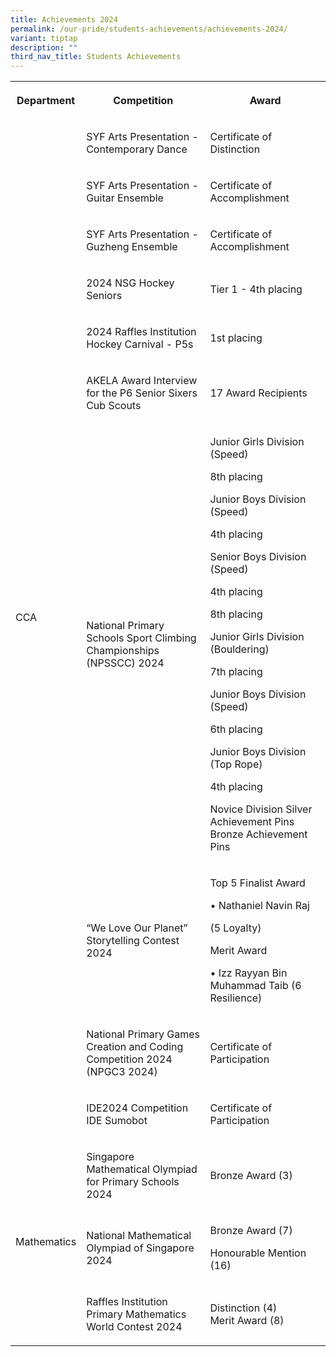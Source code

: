 ```yaml
---
title: Achievements 2024
permalink: /our-pride/students-achievements/achievements-2024/
variant: tiptap
description: ""
third_nav_title: Students Achievements
---
```

<table style="minWidth: 75px">
<colgroup>
<col>
<col>
<col>
</colgroup>
<tbody>
<tr>
<th rowspan="1" colspan="1">
<p><strong>Department</strong>
</p>
</th>
<th rowspan="1" colspan="1">
<p><strong>Competition</strong>
</p>
</th>
<th rowspan="1" colspan="1">
<p><strong>Award</strong>
</p>
</th>
</tr>
<tr>
<td rowspan="10" colspan="1">
<p>CCA</p>
<p>
<br>
</p>
</td>
<td rowspan="1" colspan="1">
<p>SYF Arts Presentation - Contemporary Dance</p>
</td>
<td rowspan="1" colspan="1">
<p>Certificate of Distinction</p>
</td>
</tr>
<tr>
<td rowspan="1" colspan="1">
<p>SYF Arts Presentation - Guitar Ensemble</p>
</td>
<td rowspan="1" colspan="1">
<p>Certificate of Accomplishment</p>
</td>
</tr>
<tr>
<td rowspan="1" colspan="1">
<p>SYF Arts Presentation - Guzheng Ensemble</p>
</td>
<td rowspan="1" colspan="1">
<p>Certificate of Accomplishment</p>
</td>
</tr>
<tr>
<td rowspan="1" colspan="1">
<p>2024 NSG Hockey Seniors</p>
</td>
<td rowspan="1" colspan="1">
<p>Tier 1 - 4th placing</p>
</td>
</tr>
<tr>
<td rowspan="1" colspan="1">
<p>2024 Raffles Institution Hockey Carnival - P5s</p>
</td>
<td rowspan="1" colspan="1">
<p>1st placing</p>
</td>
</tr>
<tr>
<td rowspan="1" colspan="1">
<p>AKELA Award Interview for the P6 Senior Sixers Cub Scouts</p>
</td>
<td rowspan="1" colspan="1">
<p>17 Award Recipients</p>
</td>
</tr>
<tr>
<td rowspan="1" colspan="1">
<p>National Primary Schools Sport Climbing Championships (NPSSCC) 2024</p>
</td>
<td rowspan="1" colspan="1">
<p>Junior Girls Division (Speed)</p>
<p>8th placing</p>
<p>Junior Boys Division (Speed)</p>
<p>4th placing</p>
<p>Senior Boys Division (Speed)</p>
<p>4th placing</p>
<p>8th placing</p>
<p>Junior Girls Division (Bouldering)</p>
<p>7th placing</p>
<p>Junior Boys Division (Speed)</p>
<p>6th placing</p>
<p>Junior Boys Division (Top Rope)</p>
<p>4th placing</p>
<p>Novice Division Silver Achievement Pins Bronze Achievement Pins</p>
</td>
</tr>
<tr>
<td rowspan="1" colspan="1">
<p>“We Love Our Planet” Storytelling Contest 2024</p>
</td>
<td rowspan="1" colspan="1">
<p>Top 5 Finalist Award</p>
<p>• Nathaniel Navin Raj</p>
<p>(5 Loyalty)</p>
<p>Merit Award</p>
<p>• Izz Rayyan Bin Muhammad Taib (6 Resilience)</p>
</td>
</tr>
<tr>
<td rowspan="1" colspan="1">
<p>National Primary Games Creation and Coding Competition 2024 (NPGC3 2024)</p>
</td>
<td rowspan="1" colspan="1">
<p>Certificate of Participation</p>
</td>
</tr>
<tr>
<td rowspan="1" colspan="1">
<p>IDE2024 Competition IDE Sumobot</p>
</td>
<td rowspan="1" colspan="1">
<p>Certificate of Participation</p>
</td>
</tr>
<tr>
<td rowspan="3" colspan="1">
<p>Mathematics</p>
</td>
<td rowspan="1" colspan="1">
<p>Singapore Mathematical Olympiad for Primary Schools 2024</p>
</td>
<td rowspan="1" colspan="1">
<p>Bronze Award (3)</p>
</td>
</tr>
<tr>
<td rowspan="1" colspan="1">
<p>National Mathematical Olympiad of Singapore 2024</p>
</td>
<td rowspan="1" colspan="1">
<p>Bronze Award (7)</p>
<p>Honourable Mention (16)</p>
</td>
</tr>
<tr>
<td rowspan="1" colspan="1">
<p>Raffles Institution Primary Mathematics World Contest 2024</p>
</td>
<td rowspan="1" colspan="1">
<p>Distinction (4)
<br>Merit Award (8)</p>
</td>
</tr>
</tbody>
</table>
<p></p>